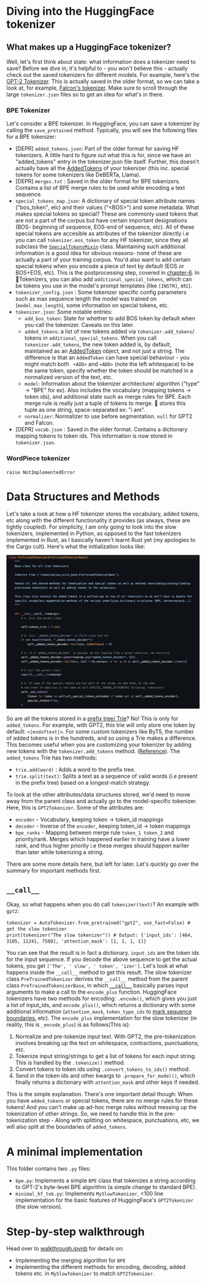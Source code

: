 <!-- toc -->

# Diving into the HuggingFace tokenizer
## What makes up a HuggingFace tokenizer?
Well, let's first think about state: what information does a tokenizer need to save? 
Before we dive in, it's helpful to - you won't believe this - actually check out the saved tokenizers for different models. For example, here's the [GPT-2 Tokenizer](https://huggingface.co/SumanthRH/gpt2-tokenizer/tree/main). This is actually saved in the older format, so we can take a look at, for example, [Falcon's tokenizer](https://huggingface.co/SumanthRH/falcon-tokenizer/tree/main). Make sure to scroll through the large `tokenizer.json` files so to get an idea for what's in there. 
### BPE Tokenizer
Let's consider a BPE tokenizer. In HuggingFace, you can save a tokenizer by calling the `save_pretained` method. Typically, you will see the following files for a BPE tokenizer:
- [DEPR] `added_tokens.json`: Part of the older format for saving HF tokenizers. A little hard to figure out what this is for, since we have an "added_tokens" entry in the tokenizer.json file itself. Further, this doesn't actually have all the [AddedTokens](https://huggingface.co/docs/tokenizers/api/added-tokens) of your tokenizer (this inc. special tokens for some tokenizers like DeBERTa, Llama). 
- [DEPR] `merges.txt` : Saved in the older format for BPE tokenizers. Contains a list of BPE merge rules to be used while encoding a text sequence. 
- `special_tokens_map.json`: A dictionary of special token attribute names ("bos_token", etc) and their values ("\<BOS\>") and some metadata. What makes special tokens so special? These are commonly used tokens that are not a part of the corpus but have certain important designations (BOS- beginning of sequence, EOS-end of sequence, etc). All of these special tokens are accesible as attributes of the tokenizer directly i.e you can call `tokenizer.eos_token` for any HF tokenizer, since they all subclass the [`SpecialTokensMixin`](https://github.com/huggingface/transformers/blob/ced9fd86f55ebb6b656c273f6e23f8ba50652f83/src/transformers/tokenization_utils_base.py#L795) class. Maintaining such additional information is a good idea for obvious reasons- none of these are actually a part of your training corpus. You'd also want to add certain special tokens when you encode a piece of text by default (EOS or BOS+EOS, etc). This is the postprocessing step, covered in [chapter-6](/6-postprocessing-and-more/). In 🤗Tokenizers, you can also add `additional_special_tokens`, which can be tokens you use in the model's prompt templates (like `[INSTR]`, etc). 
- `tokenizer_config.json` : Some tokenizer specific config parameters such as max sequence length the model was trained on (`model_max_length`), some information on special tokens, etc.
- `tokenizer.json`: Some notable entries:
    - `add_bos_token`: State for whether to add BOS token by default when you call the tokenizer. Caveats on this later. 
    - `added_tokens`: a list of new tokens added via `tokenizer.add_tokens`/ tokens in `additional_special_tokens`. When you call `tokenizer.add_tokens`, the new token added is, by default, maintained as an [AddedToken](https://huggingface.co/docs/tokenizers/api/added-tokens) object, and not just a string. The difference is that an `AddedToken` can have special behaviour - you might match both ` <ADD>` and `<ADD>` (note the left whitespace) to be the same token, specify whether the token should be matched in a normalized version of the text, etc. 
    - `model`:  Information about the tokenizer architecture/ algorithm ("type" -> "BPE" for ex). Also includes the vocabulary (mapping tokens -> token ids), and additional state such as merge rules for BPE.  Each merge rule is really just a tuple of tokens to merge. 🤗 stores this tuple as one string, space-separated ex: "i am". 
    - `normalizer`: Normalizer to use before segmentation.  `null` for GPT2 and Falcon.
- [DEPR] `vocab.json` : Saved in the older format. Contains a dictionary mapping tokens to token ids. This information is now stored in `tokenizer.json`. 

### WordPiece tokenizer
`raise NotImplementedError`

# Data Structures and Methods
Let's take a look at how a HF tokenizer stores the vocabulary, added tokens, etc along with the different functionality it provides (as always, these are tightly coupled). For simplicity, I am only going to look into the slow tokenizers, implemented in Python, as opposed to the fast tokenizers implemented in Rust, as I basically haven't learnt Rust yet (my apologies to the Cargo cult). Here's what the initialization looks like:

![HF Slow tokenizer](hf_slow.png)

So are all the tokens stored in a [prefix tree/ Trie](https://en.wikipedia.org/wiki/Trie)? No! This is only for `added_tokens`. For example, with GPT2, this trie will only store one token by default: `<|endoftext|>`. For some custom tokenizers like ByT5, the number of added tokens is in the hundreds, and so using a Trie makes a difference. This becomes useful when you are customizing your tokenizer by adding new tokens with the `tokenizer.add_tokens` method. ([Reference](https://github.com/huggingface/transformers/pull/13220)). The `added_tokens` Trie has two methods: 
- `trie.add(word)` : Adds a word to the prefix tree.
- `trie.split(text)`: Splits a text as a sequence of valid words (i.e present in the prefix tree) based on a longest-match strategy. 

To look at the other attributes/data structures stored, we'd need to move away from the parent class and actually go to the model-specific tokenizer. Here, this is `GPT2Tokenizer`. Some of the attributes are:
- `encoder` - Vocabulary, keeping token -> token_id mappings
- `decoder` - Inverse of the `encoder`, keeping token_id -> token mappings
- `bpe_ranks` - Mapping between merge rule `token_1 token_2` and priority/rank. Merges which happened earlier in training have a lower rank, and thus higher priority i.e these merges should happen earlier than later while tokenizing a string.

There are some more details here, but left for later. Let's quickly go over the summary for important methods first.

## `__call__`
Okay, so what happens when you do call `tokenizer(text)`? An example with `gpt2`:
```
tokenizer = AutoTokenizer.from_pretrained("gpt2", use_fast=False) # get the slow tokenizer
print(tokenizer("The slow tokenizer")) # Output: {'input_ids': [464, 3105, 11241, 7509], 'attention_mask': [1, 1, 1, 1]}
```
You can see that the result is in fact a dictionary. `input_ids` are the token ids for the input sequence. If you decode the above sequence to get the actual tokens, you get `['The', ' slow', ' token', 'izer']`. Let's look at what happens inside the `__call__` method to get this result. The slow tokenizer class `PreTrainedTokenizer` derives the `__call__` method from the parent class `PreTrainedTokenizerBase`, in which [`__call__`](https://github.com/huggingface/transformers/blob/25b0f2033ba23e354ef2f665764248fcbb3f49ba/src/transformers/tokenization_utils_base.py#L2729) basically parses input arguments to make a call to the `encode_plus` function. HuggingFace tokenizers have two methods for encoding: `.encode()`, which gives you just a list of input_ids, and `encode_plus()`, which returns a dictionary with some additional information (`attention_mask`, `token_type_ids` to [mark sequence boundaries](https://huggingface.co/docs/transformers/glossary#token-type-ids), etc). The `encode_plus` implementation for the slow tokenizer (in reality, this is `_encode_plus`) is as follows(This is):
1. Normalize and pre-tokenize input text. With GPT2, the pre-tokenization involves breaking up the text on whitespace, contractions, punctuations, etc.
1. Tokenize input string/strings to get a list of tokens for each input string. This is handled by the `.tokenize()` method.
2. Convert tokens to token ids using `.convert_tokens_to_ids()` method.
3. Send in the token ids and other kwargs to `.prepare_for_model()`, which finally returns a dictionary with `attention_mask` and other keys if needed. 

This is the simple explanation. There's one important detail though: When you have `added_tokens` or special tokens, there are no merge rules for these tokens! And you can't make up ad-hoc merge rules without messing up the tokenization of other strings. So, we need to handle this in the pre-tokenization step - Along with splitting on whitespace, punctuations, etc, we will also split at the boundaries of `added_tokens`. 

# A minimal implementation
This folder contains two `.py` files:
- `bpe.py`: Implements a simple `BPE` class that tokenizes a string according to GPT-2's byte-level BPE algorithm (a simple change to standard BPE). 
- `minimal_hf_tok.py`: Implements `MySlowTokenizer`,  <100 line implementation for the basic features of HuggingFace's `GPT2Tokenizer` (the slow version). 

# Step-by-step walkthrough
Head over to [walkthrough.ipynb](/3-hf-tokenizer/walkthrough.ipynb) for details on:
- Implementing the merging algorithm for `BPE`
- Implementing the different methods for encoding, decoding, added tokens etc. in `MySlowTokenizer` to match `GPT2Tokenizer`.




